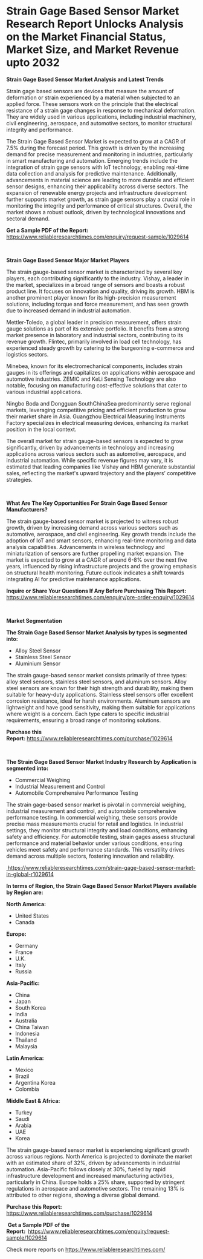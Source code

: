 <p><h1>Strain Gage Based Sensor Market Research Report Unlocks Analysis on the Market Financial Status, Market Size, and Market Revenue upto 2032</h1></p><p><strong>Strain Gage Based Sensor Market Analysis and Latest Trends</strong></p>
<p><p>Strain gage based sensors are devices that measure the amount of deformation or strain experienced by a material when subjected to an applied force. These sensors work on the principle that the electrical resistance of a strain gage changes in response to mechanical deformation. They are widely used in various applications, including industrial machinery, civil engineering, aerospace, and automotive sectors, to monitor structural integrity and performance.</p><p>The Strain Gage Based Sensor Market is expected to grow at a CAGR of 7.5% during the forecast period. This growth is driven by the increasing demand for precise measurement and monitoring in industries, particularly in smart manufacturing and automation. Emerging trends include the integration of strain gage sensors with IoT technology, enabling real-time data collection and analysis for predictive maintenance. Additionally, advancements in material science are leading to more durable and efficient sensor designs, enhancing their applicability across diverse sectors. The expansion of renewable energy projects and infrastructure development further supports market growth, as strain gage sensors play a crucial role in monitoring the integrity and performance of critical structures. Overall, the market shows a robust outlook, driven by technological innovations and sectoral demand.</p></p>
<p><strong>Get a Sample PDF of the Report:&nbsp;</strong> <a href="https://www.reliableresearchtimes.com/enquiry/request-sample/1029614?utm_campaign=2931&utm_medium=2&utm_source=Github&utm_content=ia&utm_term=21032025&utm_id=strain-gage-based-sensor">https://www.reliableresearchtimes.com/enquiry/request-sample/1029614</a></p>
<p>&nbsp;</p>
<p><strong>Strain Gage Based Sensor Major Market Players</strong></p>
<p><p>The strain gauge-based sensor market is characterized by several key players, each contributing significantly to the industry. Vishay, a leader in the market, specializes in a broad range of sensors and boasts a robust product line. It focuses on innovation and quality, driving its growth. HBM is another prominent player known for its high-precision measurement solutions, including torque and force measurement, and has seen growth due to increased demand in industrial automation.</p><p>Mettler-Toledo, a global leader in precision measurement, offers strain gauge solutions as part of its extensive portfolio. It benefits from a strong market presence in laboratory and industrial sectors, contributing to its revenue growth. Flintec, primarily involved in load cell technology, has experienced steady growth by catering to the burgeoning e-commerce and logistics sectors.</p><p>Minebea, known for its electromechanical components, includes strain gauges in its offerings and capitalizes on applications within aerospace and automotive industries. ZEMIC and KeLi Sensing Technology are also notable, focusing on manufacturing cost-effective solutions that cater to various industrial applications.</p><p>Ningbo Boda and Dongguan SouthChinaSea predominantly serve regional markets, leveraging competitive pricing and efficient production to grow their market share in Asia. Guangzhou Electrical Measuring Instruments Factory specializes in electrical measuring devices, enhancing its market position in the local context.</p><p>The overall market for strain gauge-based sensors is expected to grow significantly, driven by advancements in technology and increasing applications across various sectors such as automotive, aerospace, and industrial automation. While specific revenue figures may vary, it is estimated that leading companies like Vishay and HBM generate substantial sales, reflecting the market's upward trajectory and the players’ competitive strategies.</p></p>
<p>&nbsp;</p>
<p><strong>What Are The Key Opportunities For Strain Gage Based Sensor Manufacturers?</strong></p>
<p><p>The strain gauge-based sensor market is projected to witness robust growth, driven by increasing demand across various sectors such as automotive, aerospace, and civil engineering. Key growth trends include the adoption of IoT and smart sensors, enhancing real-time monitoring and data analysis capabilities. Advancements in wireless technology and miniaturization of sensors are further propelling market expansion. The market is expected to grow at a CAGR of around 6-8% over the next five years, influenced by rising infrastructure projects and the growing emphasis on structural health monitoring. Future outlook indicates a shift towards integrating AI for predictive maintenance applications.</p></p>
<p><strong>Inquire or Share Your Questions If Any Before Purchasing This Report:</strong> <a href="https://www.reliableresearchtimes.com/enquiry/pre-order-enquiry/1029614?utm_campaign=2931&utm_medium=2&utm_source=Github&utm_content=ia&utm_term=21032025&utm_id=strain-gage-based-sensor">https://www.reliableresearchtimes.com/enquiry/pre-order-enquiry/1029614</a></p>
<p>&nbsp;</p>
<p><strong>Market Segmentation</strong></p>
<p><strong>The Strain Gage Based Sensor Market Analysis by types is segmented into:</strong></p>
<p><ul><li>Alloy Steel Sensor</li><li>Stainless Steel Sensor</li><li>Aluminium Sensor</li></ul></p>
<p><p>The strain gauge-based sensor market consists primarily of three types: alloy steel sensors, stainless steel sensors, and aluminum sensors. Alloy steel sensors are known for their high strength and durability, making them suitable for heavy-duty applications. Stainless steel sensors offer excellent corrosion resistance, ideal for harsh environments. Aluminum sensors are lightweight and have good sensitivity, making them suitable for applications where weight is a concern. Each type caters to specific industrial requirements, ensuring a broad range of monitoring solutions.</p></p>
<p><strong>Purchase this Report:&nbsp;</strong><a href="https://www.reliableresearchtimes.com/purchase/1029614?utm_campaign=2931&utm_medium=2&utm_source=Github&utm_content=ia&utm_term=21032025&utm_id=strain-gage-based-sensor">https://www.reliableresearchtimes.com/purchase/1029614</a></p>
<p>&nbsp;</p>
<p><strong>The Strain Gage Based Sensor Market Industry Research by Application is segmented into:</strong></p>
<p><ul><li>Commercial Weighing</li><li>Industrial Measurement and Control</li><li>Automobile Comprehensive Performance Testing</li></ul></p>
<p><p>The strain gage-based sensor market is pivotal in commercial weighing, industrial measurement and control, and automobile comprehensive performance testing. In commercial weighing, these sensors provide precise mass measurements crucial for retail and logistics. In industrial settings, they monitor structural integrity and load conditions, enhancing safety and efficiency. For automobile testing, strain gages assess structural performance and material behavior under various conditions, ensuring vehicles meet safety and performance standards. This versatility drives demand across multiple sectors, fostering innovation and reliability.</p></p>
<p><a href="https://www.reliableresearchtimes.com/strain-gage-based-sensor-market-in-global-r1029614?utm_campaign=2931&utm_medium=2&utm_source=Github&utm_content=ia&utm_term=21032025&utm_id=strain-gage-based-sensor">&nbsp;https://www.reliableresearchtimes.com/strain-gage-based-sensor-market-in-global-r1029614</a></p>
<p><strong>In terms of Region, the Strain Gage Based Sensor Market Players available by Region are:</strong></p>
<p>
    <p> <strong> North America: </strong>
        <ul>
            <li>United States</li>
            <li>Canada</li>
        </ul>
        </p> 
    <p> <strong> Europe: </strong>
        <ul>
            <li>Germany</li>
            <li>France</li>
            <li>U.K.</li>
            <li>Italy</li>
            <li>Russia</li>
        </ul>
        </p> 
    <p> <strong> Asia-Pacific: </strong>
        <ul>
            <li>China</li>
            <li>Japan</li>
            <li>South Korea</li>
            <li>India</li>
            <li>Australia</li>
            <li>China Taiwan</li>
            <li>Indonesia</li>
            <li>Thailand</li>
            <li>Malaysia</li>
        </ul>
        </p> 
    <p> <strong> Latin America: </strong>
        <ul>
            <li>Mexico</li>
            <li>Brazil</li>
            <li>Argentina Korea</li>
            <li>Colombia</li>
        </ul>
        </p> 
    <p> <strong> Middle East & Africa: </strong>
        <ul>
            <li>Turkey</li>
            <li>Saudi</li>
            <li>Arabia</li>
            <li>UAE</li>
            <li>Korea</li>
        </ul>
    </p>
    </p>
<p><p>The strain gauge-based sensor market is experiencing significant growth across various regions. North America is projected to dominate the market with an estimated share of 32%, driven by advancements in industrial automation. Asia-Pacific follows closely at 30%, fueled by rapid infrastructure development and increased manufacturing activities, particularly in China. Europe holds a 25% share, supported by stringent regulations in aerospace and automotive sectors. The remaining 13% is attributed to other regions, showing a diverse global demand.</p></p>
<p><strong>Purchase this Report: </strong><a href="https://www.reliableresearchtimes.com/purchase/1029614?utm_campaign=2931&utm_medium=2&utm_source=Github&utm_content=ia&utm_term=21032025&utm_id=strain-gage-based-sensor">https://www.reliableresearchtimes.com/purchase/1029614</a></p>
<p>&nbsp;<strong>Get a Sample PDF of the Report:&nbsp;&nbsp;</strong><a href="https://www.reliableresearchtimes.com/enquiry/request-sample/1029614?utm_campaign=2931&utm_medium=2&utm_source=Github&utm_content=ia&utm_term=21032025&utm_id=strain-gage-based-sensor">https://www.reliableresearchtimes.com/enquiry/request-sample/1029614</a></p>
<p><strong></strong></p>
<p>Check more reports on <a href="https://www.reliableresearchtimes.com/?utm_campaign=2931&utm_medium=2&utm_source=Github&utm_content=ia&utm_term=21032025&utm_id=strain-gage-based-sensor">https://www.reliableresearchtimes.com/</a></p>